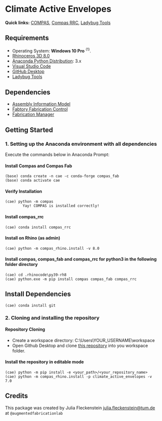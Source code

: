 # Climate Active Envelopes

**Quick links:** [COMPAS](https://compas.dev/compas/latest/index.html), [Compas RRC](https://compas-rrc.github.io/compas_rrc/latest/), [Ladybug Tools](https://www.ladybug.tools/)

## Requirements

* Operating System: **Windows 10 Pro** <sup>(1)</sup>.
* [Rhinoceros 3D 8.0](https://www.rhino3d.com/)
* [Anaconda Python Distribution](https://www.anaconda.com/download/): 3.x
* [Visual Studio Code](https://code.visualstudio.com/)
* [GitHub Desktop](https://desktop.github.com/)
* [Ladybug Tools](https://www.food4rhino.com/en/app/ladybug-tools)

## Dependencies

* [Assembly Information Model](https://github.com/augmentedfabricationlab/assembly_information_model)
* [Fabtory Fabrication Control](https://github.com/augmentedfabricationlab/fabtory_fabrication_control)
* [Fabrication Manager](https://github.com/augmentedfabricationlab/fabrication_manager)

## Getting Started

### 1. Setting up the Anaconda environment with all dependencies

Execute the commands below in Anaconda Prompt:

#### Install Compas and Compas Fab

    (base) conda create -n cae -c conda-forge compas_fab
    (base) conda activate cae
    
#### Verify Installation

    (cae) python -m compas
            Yay! COMPAS is installed correctly!

#### Install compas_rrc
    (cae) conda install compas_rrc

#### Install on Rhino (as admin)

    (cae) python -m compas_rhino.install -v 8.0

#### Install compas, compas_fab and compas_rrc for python3 in the following folder directory

    (cae) cd .rhinocode\py39-rh8
    (cae) python.exe -m pip install compas compas_fab compas_rrc

## Install Dependencies

    (cae) conda install git
       
### 2. Cloning and installing the repository

#### Repository Cloning
* Create a workspace directory: C:\Users\YOUR_USERNAME\workspace
* Open Github Desktop and clone [this repository](https://github.com/augmentedfabricationlab/climate_active_envelopes) into you workspace folder.

#### Install the repository in editable mode
    (cae) python -m pip install -e <your_path>/<your_repository_name>
    (cae) python -m compas_rhino.install -p climate_active_envelopes -v 7.0

## Credits

This package was created by Julia Fleckenstein <julia.fleckenstein@tum.de> at `@augmentedfabricationlab`
